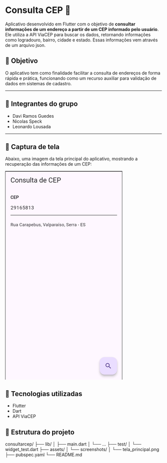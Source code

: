 
# Consulta CEP 📍

Aplicativo desenvolvido em Flutter com o objetivo de **consultar informações de um endereço a partir de um CEP informado pelo usuário**. Ele utiliza a API ViaCEP para buscar os dados, retornando informações como logradouro, bairro, cidade e estado. Essas informações vem através de um arquivo json.

## 🎯 Objetivo

O aplicativo tem como finalidade facilitar a consulta de endereços de forma rápida e prática, funcionando como um recurso auxiliar para validação de dados em sistemas de cadastro.

---

## 👥 Integrantes do grupo

- Davi Ramos Guedes
- Nicolas Speck
- Leonardo Lousada

---

## 📱 Captura de tela

Abaixo, uma imagem da tela principal do aplicativo, mostrando a recuperação das informações de um CEP:

![Captura de Tela](./image/Consulta.png)



## 🚀 Tecnologias utilizadas

- Flutter
- Dart
- API ViaCEP

## 📂 Estrutura do projeto

consultarcep/
├── lib/
│   ├── main.dart
│   └── ...
├── test/
│   └── widget_test.dart
├── assets/
│   └── screenshots/
│       └── tela_principal.png
├── pubspec.yaml
└── README.md


